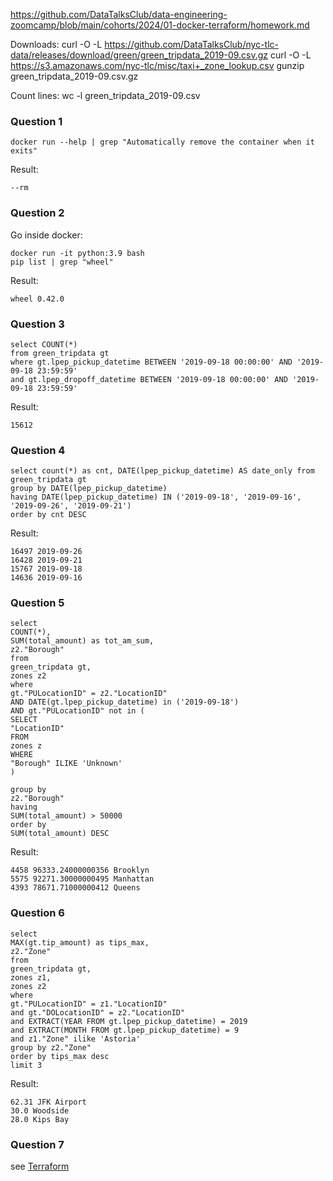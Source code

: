 
https://github.com/DataTalksClub/data-engineering-zoomcamp/blob/main/cohorts/2024/01-docker-terraform/homework.md

  
Downloads:
curl -O -L https://github.com/DataTalksClub/nyc-tlc-data/releases/download/green/green_tripdata_2019-09.csv.gz
curl -O -L https://s3.amazonaws.com/nyc-tlc/misc/taxi+_zone_lookup.csv
gunzip green_tripdata_2019-09.csv.gz

Count lines:
wc -l green_tripdata_2019-09.csv

### Question 1

    docker run --help | grep "Automatically remove the container when it exits"

Result:

    --rm

### Question 2
Go inside docker:

    docker run -it python:3.9 bash
    pip list | grep "wheel"

Result:

    wheel 0.42.0

  
  
### Question 3

    select COUNT(*)
    from green_tripdata gt
    where gt.lpep_pickup_datetime BETWEEN '2019-09-18 00:00:00' AND '2019-09-18 23:59:59'
    and gt.lpep_dropoff_datetime BETWEEN '2019-09-18 00:00:00' AND '2019-09-18 23:59:59'

Result:

    15612

  
  

### Question 4

    select count(*) as cnt, DATE(lpep_pickup_datetime) AS date_only from green_tripdata gt
    group by DATE(lpep_pickup_datetime)
    having DATE(lpep_pickup_datetime) IN ('2019-09-18', '2019-09-16', '2019-09-26', '2019-09-21')
    order by cnt DESC
  
Result:

    16497 2019-09-26
    16428 2019-09-21
    15767 2019-09-18
    14636 2019-09-16

  
  

### Question 5

    select
    COUNT(*),
    SUM(total_amount) as tot_am_sum,
    z2."Borough"
    from
    green_tripdata gt,
    zones z2
    where
    gt."PULocationID" = z2."LocationID"
    AND DATE(gt.lpep_pickup_datetime) in ('2019-09-18')
    AND gt."PULocationID" not in (
    SELECT
    "LocationID"
    FROM
    zones z
    WHERE
    "Borough" ILIKE 'Unknown'
    )
    
    group by
    z2."Borough"
    having
    SUM(total_amount) > 50000
    order by
    SUM(total_amount) DESC

Result:

    4458 96333.24000000356 Brooklyn
    5575 92271.30000000495 Manhattan
    4393 78671.71000000412 Queens


  

### Question 6

    select
    MAX(gt.tip_amount) as tips_max,
    z2."Zone"
    from
    green_tripdata gt,
    zones z1,
    zones z2
    where
    gt."PULocationID" = z1."LocationID"
    and gt."DOLocationID" = z2."LocationID"
    and EXTRACT(YEAR FROM gt.lpep_pickup_datetime) = 2019
    and EXTRACT(MONTH FROM gt.lpep_pickup_datetime) = 9
    and z1."Zone" ilike 'Astoria'
    group by z2."Zone"
    order by tips_max desc
    limit 3

Result:

    62.31 JFK Airport
    30.0 Woodside
    28.0 Kips Bay

### Question 7
see [Terraform](terraform/)